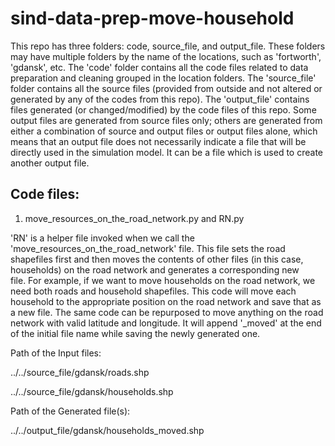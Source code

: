 # sind-data-prep-move-household

This repo has three folders: code, source_file, and output_file. These folders may have multiple folders by the name of the locations, such as 'fortworth', 'gdansk', etc. The 'code' folder contains all the code files related to data preparation and cleaning grouped in the location folders. The 'source_file' folder contains all the source files (provided from outside and not altered or generated by any of the codes from this repo). The 'output_file' contains files generated (or changed/modified) by the code files of this repo. Some output files are generated from source files only; others are generated from either a combination of source and output files or output files alone, which means that an output file does not necessarily indicate a file that will be directly used in the simulation model. It can be a file which is used to create another output file.

Code files:
-----------
1. move_resources_on_the_road_network.py and RN.py

'RN' is a helper file invoked when we call the 'move_resources_on_the_road_network' file. This file sets the road shapefiles first and then moves the contents of other files (in this case, households) on the road network and generates a corresponding new file. For example, if we want to move households on the road network, we need both roads and household shapefiles. This code will move each household to the appropriate position on the road network and save that as a new file. The same code can be repurposed to move anything on the road network with valid latitude and longitude. It will append '_moved' at the end of the initial file name while saving the newly generated one.

Path of the Input files:

../../source_file/gdansk/roads.shp

../../source_file/gdansk/households.shp


Path of the Generated file(s):

../../output_file/gdansk/households_moved.shp

